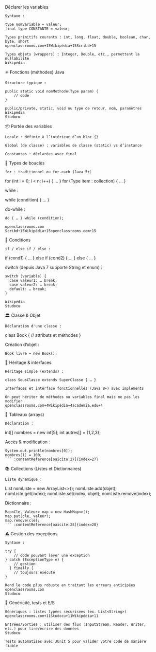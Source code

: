 Déclarer les variables

    Syntaxe :

    type nomVariable = valeur;
    final type CONSTANTE = valeur;

    Types primitifs courants : int, long, float, double, boolean, char, byte, short
    openclassrooms.com+15Wikipédia+15Scribd+15

    Types objets (wrappers) : Integer, Double, etc., permettent la nullabilité
    Wikipédia

✳️ Fonctions (méthodes) Java

    Structure typique :

    public static void nomMethode(Type param) {
        // code
    }

    public/private, static, void ou type de retour, nom, paramètres
    Wikipédia
    Studocu

📦 Portée des variables

    Locale : définie à l’intérieur d’un bloc {}

    Global (de classe) : variables de classe (static) vs d’instance

    Constantes : déclarées avec final

🔁 Types de boucles

    for : traditionnel ou for-each (Java 5+)

for (int i = 0; i < n; i++) { … }
for (Type item : collection) { … }

while :

while (condition) { … }

do-while :

    do { … } while (condition);

    openclassrooms.com
    Scribd+15Wikipédia+15openclassrooms.com+15

🔀 Conditions

    if / else if / else :

if (cond1) { … }
else if (cond2) { … }
else { … }

switch (depuis Java 7 supporte String et enum) :

    switch (variable) {
      case valeur1: … break;
      case valeur2: … break;
      default: … break;
    }

    Wikipédia
    Studocu

🏛️ Classe & Objet

    Déclaration d'une classe :

class Book {
    // attributs et méthodes
}

Création d’objet :

    Book livre = new Book();

🚀 Héritage & interfaces

    Héritage simple (extends) :

    class SousClasse extends SuperClasse { … }

    Interfaces et interface fonctionnelles (Java 8+) avec implements

    On peut hériter de méthodes ou variables final mais ne pas les modifier
    openclassrooms.com+4Wikipédia+4academia.edu+4

🧮 Tableaux (arrays)

    Déclaration :

int[] nombres = new int[5];
int autres[] = {1,2,3};

Accès & modification :

    System.out.println(nombres[0]);
    nombres[1] = 100;
    ``` :contentReference[oaicite:27]{index=27}  

📚 Collections (Listes et Dictionnaires)

    Liste dynamique :

List<Type> nomListe = new ArrayList<>();
nomListe.add(objet);
nomListe.get(index);
nomListe.set(index, objet);
nomListe.remove(index);

Dictionnaire :

    Map<Cle, Valeur> map = new HashMap<>();
    map.put(cle, valeur);
    map.remove(cle);
    ``` :contentReference[oaicite:28]{index=28}  

⚠️ Gestion des exceptions

    Syntaxe :

    try {
        // code pouvant lever une exception
    } catch (ExceptionType e) {
        // gestion
      } finally {
        // toujours exécuté
    }

    Rend le code plus robuste en traitant les erreurs anticipées
    openclassrooms.com
    Studocu

🧬 Généricité, tests et E/S

    Génériques : listes typées sécurisées (ex. List<String>)
    openclassrooms.com+11Studocu+11Wikipédia+11

    Entrées/Sorties : utiliser des flux (InputStream, Reader, Writer, etc.) pour lire/écrire des données
    Studocu

    Tests automatisés avec JUnit 5 pour valider votre code de manière fiable